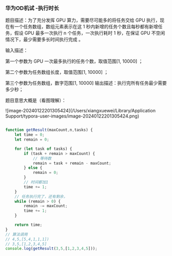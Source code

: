 ### 华为OD机试 -执行时长

题目描述：为了充分发挥 GPU 算力，需要尽可能多的将任务交给 GPU 执行，现在有一个任务数组，数组元素表示在这 1 秒内新增的任务个数且每秒都有新增任务，假设 GPU 最多一次执行 n 个任务，一次执行耗时 1 秒，在保证 GPU 不空闲情况下，最少需要多长时间执行完成 。

输入描述：

第一个参数为 GPU 一次最多执行的任务个数，取值范围[1, 10000] ；

第二个参数为任务数组长度，取值范围[1, 10000] ；

第三个参数为任务数组，数字范围[1, 10000] 输出描述：执行完所有任务最少需要多少秒；

题目意思大概是（看图理解）：

![image-20240122201305424](/Users/xiangxuewei/Library/Application Support/typora-user-images/image-20240122201305424.png)

```javascript

function getResult(maxCount,n,tasks) {
    let time = 0;
    let remain = 0;

    for (let task of tasks) {
        if (task + remain > maxCount) {
            // 等待数
            remain = task + remain - maxCount;
        } else {
            remain = 0;
        }
        // 时间都加1
        time += 1;
    }
    // 任务执行完了，还有剩余，
    while (remain > 0) {
        remain -= maxCount;
        time += 1;
    }

    return time;
}
// 算法调用
// 4,5,[5,4,1,1,1])
// 3,5,[1,2,3,4,5]
console.log(getResult(3,5,[1,2,3,4,5]));


```

